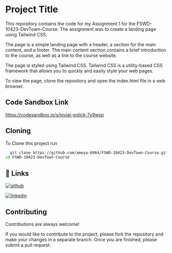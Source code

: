 
# Project Title

This repository contains the code for my Assignment 1 for the FSWD-10423-DevTown-Course. The assignment was to create a landing page using Tailwind CSS.

The page is a simple landing page with a header, a section for the main content, and a footer. The main content section contains a brief introduction to the course, as well as a link to the course website.

The page is styled using Tailwind CSS. Tailwind CSS is a utility-based CSS framework that allows you to quickly and easily style your web pages.

To view the page, clone the repository and open the index.html file in a web browser.


## Code Sandbox Link

https://codesandbox.io/s/jovial-golick-7y9wsp
## Cloning

To Clone this project run

```bash
  git clone https://github.com/ameya-6964/FSWD-10423-DevTown-Course.git
cd FSWD-10423-DevTown-Course
```


## 🔗 Links
[![github](https://img.shields.io/badge/github-000?style=for-the-badge&logo=ko-fi&logoColor=white)](https://github.com/ameya-6964/)

[![linkedin](https://img.shields.io/badge/linkedin-0A66C2?style=for-the-badge&logo=linkedin&logoColor=white)](https://www.linkedin.com/in/ameya-belvalkar-210652136/)


## Contributing

Contributions are always welcome!

If you would like to contribute to the project, please fork the repository and make your changes in a separate branch. Once you are finished, please submit a pull request.

